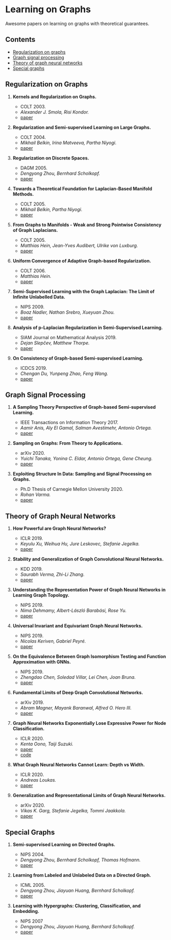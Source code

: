 # Learning on Graphs
Awesome papers on learning on graphs with theoretical guarantees.

## Contents
- [Regularization on graphs](#regularization)
- [Graph signal processing](#gsp)
- [Theory of graph neural networks](#gnn)
- [Special graphs](#special)

<a name="regularization" />

## Regularization on Graphs

1. **Kernels and Regularization on Graphs.**
    - COLT 2003.
    - *Alexander J. Smola, Risi Kondor.*
    - [paper](https://people.cs.uchicago.edu/~risi/papers/SmolaKondor.pdf)
    
1. **Regularization and Semi-supervised Learning on Large Graphs.**
    - COLT 2004.
    - *Mikhail Belkin, Irina Matveeva, Partha Niyogi.*
    - [paper](http://people.cs.uchicago.edu/~niyogi/papersps/reg_colt.pdf)
    
1. **Regularization on Discrete Spaces.**
    - DAGM 2005.
    - *Dengyong Zhou, Bernhard Scholkopf.*
    - [paper](https://link.springer.com/content/pdf/10.1007%2F11550518_45.pdf)
    
1. **Towards a Theoretical Foundation for Laplacian-Based Manifold Methods.**
    - COLT 2005.
    - *Mikhail Belkin, Partha Niyogi.*
    - [paper](http://people.cs.uchicago.edu/~niyogi/papersps/BNcolt05.pdf)
    
1. **From Graphs to Manifolds - Weak and Strong Pointwise Consistency of Graph Laplacians.**
    - COLT 2005.
    - *Matthias Hein, Jean-Yves Audibert, Ulrike von Luxburg.*
    - [paper](https://www.tml.cs.uni-tuebingen.de/team/luxburg/publications/HeiAudLux05.pdf)
    
1. **Uniform Convergence of Adaptive Graph-based Regularization.**
    - COLT 2006.
    - *Matthias Hein.*
    - [paper](http://is.tuebingen.mpg.de/fileadmin/user_upload/files/publications/Hein-Unif_Conv_Graph_Reg(2006)_3893[1].pdf)

1. **Semi-Supervised Learning with the Graph Laplacian: The Limit of Infinite Unlabelled Data.**
    - NIPS 2009.
    - *Boaz Nadler, Nathan Srebro, Xueyuan Zhou.*
    - [paper](https://papers.nips.cc/paper/3652-statistical-analysis-of-semi-supervised-learning-the-limit-of-infinite-unlabelled-data.pdf)

1. **Analysis of p-Laplacian Regularization in Semi-Supervised Learning.**
    - SIAM Journal on Mathematical Analysis 2019.
    - *Dejan Slepčev, Matthew Thorpe.*
    - [paper](https://epubs.siam.org/doi/pdf/10.1137/17M115222X)

1. **On Consistency of Graph-based Semi-supervised Learning.**
    - ICDCS 2019.
    - *Chengan Du, Yunpeng Zhao, Feng Wang.*
    - [paper](https://arxiv.org/pdf/1703.06177.pdf)
    
    
<a name="gsp" />

## Graph Signal Processing

1. **A Sampling Theory Perspective of Graph-based Semi-supervised Learning.**
    -  IEEE Transactions on Information Theory 2017.
    - *Aamir Anis, Aly El Gamal, Salman Avestimehr, Antonio Ortega.*
    - [paper](https://arxiv.org/pdf/1705.09518.pdf)

1. **Sampling on Graphs: From Theory to Applications.**
    - arXiv 2020.
    - *Yuichi Tanaka, Yonina C. Eldar, Antonio Ortega, Gene Cheung.*
    - [paper](https://arxiv.org/pdf/2003.03957.pdf)

1. **Exploiting Structure In Data: Sampling and Signal Processing on Graphs.**
    - Ph.D Thesis of Carnegie Mellon University 2020.
    - *Rohan Varma.*
    - [paper](https://kilthub.cmu.edu/articles/Exploiting_Structure_In_Data_Sampling_and_Signal_Processing_on_Graphs/12026448)

<a name="gnn" />

## Theory of Graph Neural Networks
    
1. **How Powerful are Graph Neural Networks?**
    - ICLR 2019.
    - *Keyulu Xu, Weihua Hu, Jure Leskovec, Stefanie Jegelka.*
    - [paper](https://arxiv.org/pdf/1810.00826.pdf)

1. **Stability and Generalization of Graph Convolutional Neural Networks.**
    - KDD 2019.
    - *Saurabh Verma, Zhi-Li Zhang.*
    - [paper](https://arxiv.org/pdf/1905.01004.pdf)

1. **Understanding the Representation Power of Graph Neural Networks in Learning Graph Topology.**
    - NIPS 2019.
    - *Nima Dehmamy, Albert-László Barabási, Rose Yu.*
    - [paper](https://arxiv.org/pdf/1907.05008.pdf)
    
1. **Universal Invariant and Equivariant Graph Neural Networks.**
    - NIPS 2019.
    - *Nicolas Keriven, Gabriel Peyré.*
    - [paper](https://arxiv.org/pdf/1905.04943.pdf)
    
1. **On the Equivalence Between Graph Isomorphism Testing and Function Approximation with GNNs.**
    - NIPS 2019.
    - *Zhengdao Chen, Soledad Villar, Lei Chen, Joan Bruna.*
    - [paper](https://arxiv.org/pdf/1905.12560.pdf)
    
1. **Fundamental Limits of Deep Graph Convolutional Networks.**
    - arXiv 2019.
    - *Abram Magner, Mayank Baranwal, Alfred O. Hero III.*
    - [paper](https://arxiv.org/pdf/1910.12954.pdf)

1. **Graph Neural Networks Exponentially Lose Expressive Power for Node Classification.**
    - ICLR 2020.
    - *Kenta Oono, Taiji Suzuki.*
    - [paper](https://arxiv.org/pdf/1905.10947.pdf)
    - [code](https://github.com/delta2323/gnn-asymptotics)
    
1. **What Graph Neural Networks Cannot Learn: Depth vs Width.**
    - ICLR 2020.
    - *Andreas Loukas.*
    - [paper](https://arxiv.org/pdf/1907.03199.pdf)
    
1. **Generalization and Representational Limits of Graph Neural Networks.**
    - arXiv 2020.
    - *Vikas K. Garg, Stefanie Jegelka, Tommi Jaakkola.*
    - [paper](https://arxiv.org/pdf/2002.06157.pdf)

<a name="special" />

## Special Graphs

1. **Semi-supervised Learning on Directed Graphs.**
    - NIPS 2004.
    - *Dengyong Zhou, Bernhard Scholkopf, Thomas Hofmann.*
    - [paper](https://papers.nips.cc/paper/2718-semi-supervised-learning-on-directed-graphs.pdf)
    
1. **Learning from Labeled and Unlabeled Data on a Directed Graph.**
    - ICML 2005.
    - *Dengyong Zhou, Jiayuan Huang, Bernhard Scholkopf.*
    - [paper](http://citeseerx.ist.psu.edu/viewdoc/download?doi=10.1.1.294.7765&rep=rep1&type=pdf)
    
1. **Learning with Hypergraphs: Clustering, Classification, and Embedding.**
    - NIPS 2007
    - *Dengyong Zhou, Jiayuan Huang, Bernhard Scholkopf.*
    - [paper](https://papers.nips.cc/paper/3128-learning-with-hypergraphs-clustering-classification-and-embedding.pdf)
    
